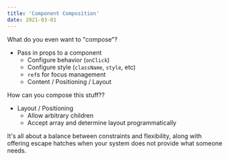 ```yaml
---
title: 'Component Composition'
date: 2021-03-01
---
```


What do you even want to "compose"?

- Pass in props to a component
  - Configure behavior (`onClick`)
  - Configure style (`className`, `style`, etc)
  - `ref`s for focus management
  - Content / Positioning / Layout
  
  
  
How can you compose this stuff??

- Layout / Positioning
  - Allow arbitrary children
  - Accept array and determine layout programmatically
  
It's all about a balance between constraints and flexibility, along with offering escape hatches when your system does not provide what someone needs.
